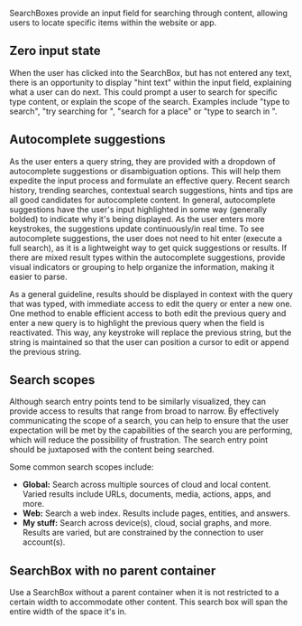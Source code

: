 SearchBoxes provide an input field for searching through content, allowing users to locate specific items within the website or app.

## Zero input state

When the user has clicked into the SearchBox, but has not entered any text, there is an opportunity to display "hint text" within the input field, explaining what a user can do next. This could prompt a user to search for specific type content, or explain the scope of the search. Examples include "type to search", "try searching for <x>", "search for a place" or "type to search in <x location>".

## Autocomplete suggestions

As the user enters a query string, they are provided with a dropdown of autocomplete suggestions or disambiguation options. This will help them expedite the input process and formulate an effective query. Recent search history, trending searches, contextual search suggestions, hints and tips are all good candidates for autocomplete content. In general, autocomplete suggestions have the user's input highlighted in some way (generally bolded) to indicate why it's being displayed. As the user enters more keystrokes, the suggestions update continuously/in real time. To see autocomplete suggestions, the user does not need to hit enter (execute a full search), as it is a lightweight way to get quick suggestions or results. If there are mixed result types within the autocomplete suggestions, provide visual indicators or grouping to help organize the information, making it easier to parse.

As a general guideline, results should be displayed in context with the query that was typed, with immediate access to edit the query or enter a new one. One method to enable efficient access to both edit the previous query and enter a new query is to highlight the previous query when the field is reactivated. This way, any keystroke will replace the previous string, but the string is maintained so that the user can position a cursor to edit or append the previous string.

## Search scopes

Although search entry points tend to be similarly visualized, they can provide access to results that range from broad to narrow. By effectively communicating the scope of a search, you can help to ensure that the user expectation will be met by the capabilities of the search you are performing, which will reduce the possibility of frustration. The search entry point should be juxtaposed with the content being searched.

Some common search scopes include:

- **Global:** Search across multiple sources of cloud and local content. Varied results include URLs, documents, media, actions, apps, and more.
- **Web:** Search a web index. Results include pages, entities, and answers.
- **My stuff:** Search across device(s), cloud, social graphs, and more. Results are varied, but are constrained by the connection to user account(s).

## SearchBox with no parent container

Use a SearchBox without a parent container when it is not restricted to a certain width to accommodate other content. This search box will span the entire width of the space it's in.
